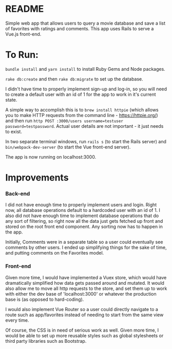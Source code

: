# README

Simple web app that allows users to query a movie database and save a list of favorites with ratings and comments. This app uses Rails to serve a Vue.js front-end.

# To Run:

`bundle install` and `yarn install` to install Ruby Gems and Node packages.

`rake db:create` and then `rake db:migrate` to set up the database.

I didn't have time to properly implement sign-up and log-in, so you will need to create a default user with an id of 1 for the app to work in it's current state.

A simple way to accomplish this is to `brew install httpie` (which allows you to make HTTP requests from the command line - https://httpie.org/) and then run `http POST :3000/users username=testuser password=testpassword`. Actual user details are not important - it just needs to exist.

In two separate terminal windows, run `rails s` (to start the Rails server) and `bin/webpack-dev-server` (to start the Vue front-end server).

The app is now running on localhost:3000.


# Improvements

### Back-end

I did not have enough time to properly implement users and login. Right now, all database operations default to a hardcoded user with an id of 1. I also did not have enough time to implement database operations that do any sort of filtering, so right now all the data just gets fetched up front and stored on the root front end component. Any sorting now has to happen in the app.

Initially, Comments were in a separate table so a user could eventually see comments by other users. I ended up simplifying things for the sake of time, and putting comments on the Favorites model.  

### Front-end

Given more time, I would have implemented a Vuex store, which would have dramatically simplified how data gets passed around and mutated. It would also allow me to move all http requests to the store, and set them up to work with either the dev base of 'localhost:3000' or whatever the production base is (as opposed to hard-coding).

I would also implement Vue Router so a user could directly navigate to a route such as app/favorites instead of needing to start from the same view every time.

Of course, the CSS is in need of serious work as well. Given more time, I would be able to set up more reusable styles such as global stylesheets or third party libraries such as Bootstrap.

